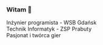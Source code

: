 ### Witam 👋
Inżynier programista - WSB Gdańsk   
Technik Informatyk - ZSP Prabuty   
Pasjonat i twórca gier
